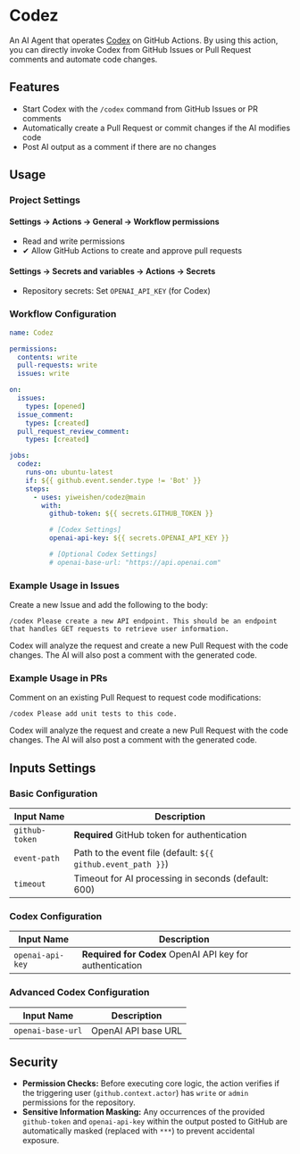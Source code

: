 # Codez

An AI Agent that operates [Codex](https://github.com/openai/codex) on GitHub Actions. By using this action, you can directly invoke Codex from GitHub Issues or Pull Request comments and automate code changes.

## Features

- Start Codex with the `/codex` command from GitHub Issues or PR comments
- Automatically create a Pull Request or commit changes if the AI modifies code
- Post AI output as a comment if there are no changes

## Usage

### Project Settings

#### Settings -> Actions -> General -> Workflow permissions

- Read and write permissions
- ✔ Allow GitHub Actions to create and approve pull requests

#### Settings -> Secrets and variables -> Actions -> Secrets

- Repository secrets: Set `OPENAI_API_KEY` (for Codex)

### Workflow Configuration

```yaml
name: Codez

permissions:
  contents: write
  pull-requests: write
  issues: write

on:
  issues:
    types: [opened]
  issue_comment:
    types: [created]
  pull_request_review_comment:
    types: [created]

jobs:
  codez:
    runs-on: ubuntu-latest
    if: ${{ github.event.sender.type != 'Bot' }}
    steps:
      - uses: yiweishen/codez@main
        with:
          github-token: ${{ secrets.GITHUB_TOKEN }}

          # [Codex Settings]
          openai-api-key: ${{ secrets.OPENAI_API_KEY }}

          # [Optional Codex Settings]
          # openai-base-url: "https://api.openai.com"
```

### Example Usage in Issues

Create a new Issue and add the following to the body:

```
/codex Please create a new API endpoint. This should be an endpoint that handles GET requests to retrieve user information.
```

Codex will analyze the request and create a new Pull Request with the code changes. The AI will also post a comment with the generated code.

### Example Usage in PRs

Comment on an existing Pull Request to request code modifications:

```
/codex Please add unit tests to this code.
```

Codex will analyze the request and create a new Pull Request with the code changes. The AI will also post a comment with the generated code.

## Inputs Settings

### Basic Configuration

| Input Name     | Description                                                  |
| -------------- | ------------------------------------------------------------ |
| `github-token` | **Required** GitHub token for authentication                 |
| `event-path`   | Path to the event file (default: `${{ github.event_path }}`) |
| `timeout`      | Timeout for AI processing in seconds (default: 600)          |

### Codex Configuration

| Input Name       | Description                                              |
| ---------------- | -------------------------------------------------------- |
| `openai-api-key` | **Required for Codex** OpenAI API key for authentication |

### Advanced Codex Configuration

| Input Name        | Description         |
| ----------------- | ------------------- |
| `openai-base-url` | OpenAI API base URL |

## Security

- **Permission Checks:** Before executing core logic, the action verifies if the triggering user (`github.context.actor`) has `write` or `admin` permissions for the repository.
- **Sensitive Information Masking:** Any occurrences of the provided `github-token` and `openai-api-key` within the output posted to GitHub are automatically masked (replaced with `***`) to prevent accidental exposure.
